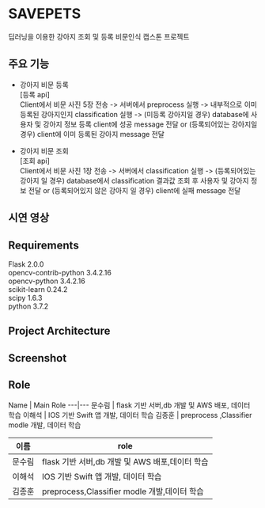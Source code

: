 # SAVEPETS
딥러닝을 이용한 강아지 조회 및 등록 비문인식 캡스톤 프로젝트

<h2>주요 기능</h2>

- 강아지 비문 등록  
[등록 api]   
Client에서 비문 사진 5장 전송 -> 서버에서 preprocess 실행 -> 내부적으로 이미 등록된 강아지인지 classification 실행 -> (미등록 강아지일 경우) database에 사용자 및 강아지 정보 등록 client에 성공 message 전달 or (등록되어있는 강아지일경우) client에 이미 등록된 강아지 message 전달

- 강아지 비문 조회  
[조회 api]    
Client에서 비문 사진 1장 전송 -> 서버에서 classification 실행 -> (등록되어있는 강아지 일 경우) database에서 classification 결과값 조회 후 사용자 및 강아지 정보 전달 or (등록되어있지 않은 강아지 일 경우) client에 실패 message 전달

<h2>시연 영상</h2>

<h2>Requirements</h2>
   
Flask 2.0.0  
opencv-contrib-python 3.4.2.16  
opencv-python 3.4.2.16  
scikit-learn 0.24.2  
scipy 1.6.3  
python 3.7.2

<h2>Project Architecture</h2>

<h2>Screenshot</h2>

<h2>Role</h2> 
Name | Main Role
---|---
문수림 | flask 기반 서버,db 개발 및 AWS 배포, 데이터 학습
이해석 | IOS 기반 Swift 앱 개발, 데이터 학습
김종훈 | preprocess ,Classifier modle 개발, 데이터 학습

|이름|role|
|------|---|
|문수림|flask 기반 서버,db 개발 및 AWS 배포,데이터 학습|
|이해석|IOS 기반 Swift 앱 개발, 데이터 학습|
|김종훈|preprocess,Classifier modle 개발,데이터 학습|

